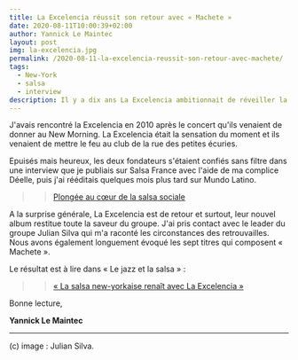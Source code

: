 ```yaml
---
title: La Excelencia réussit son retour avec « Machete »
date: 2020-08-11T10:00:39+02:00
author: Yannick Le Maintec
layout: post
img: la-excelencia.jpg
permalink: /2020-08-11-la-excelencia-reussit-son-retour-avec-machete/
tags:
  - New-York
  - salsa
  - interview
description: Il y a dix ans La Excelencia ambitionnait de réveiller la salsa new-yorkaise. Dans « Le jazz et la salsa » je vous raconte le surprenant retour  de La Excelencia.
---
```


J'avais rencontré la Excelencia en 2010 après le concert qu'ils venaient de donner au New Morning. La Excelencia était la sensation du moment et ils venaient de mettre le feu au club de la rue des petites écuries.  

Epuisés mais heureux, les deux fondateurs s'étaient confiés sans filtre dans une interview que je publiais sur Salsa France avec l'aide de ma complice Déelle, puis j'ai rééditais quelques mois plus tard sur Mundo Latino.


>> [Plongée au cœur de la salsa sociale](https://www.lemonde.fr/blog/mundolatino/2011/03/25/la-excelencia-plongee-au-coeur-de-la-salsa-sociale/)


A la surprise générale, La Excelencia est de retour et surtout, leur nouvel album restitue toute la saveur du groupe. J'ai pris contact avec le leader du groupe Julian Silva qui m'a raconté les circonstances des retrouvailles. Nous avons également longuement évoqué les sept titres qui composent « Machete ».

Le résultat est à lire dans « Le jazz et la salsa » :


>> [« La salsa new-yorkaise renaît avec La Excelencia »](https://www.lemonde.fr/le-jazz-et-la-salsa/article/2020/08/08/la-salsa-new-yorkaise-renait-avec-la-excelencia_6048476_5324427.html)


Bonne lecture,

**Yannick Le Maintec**

---
(c) image : Julian Silva.

